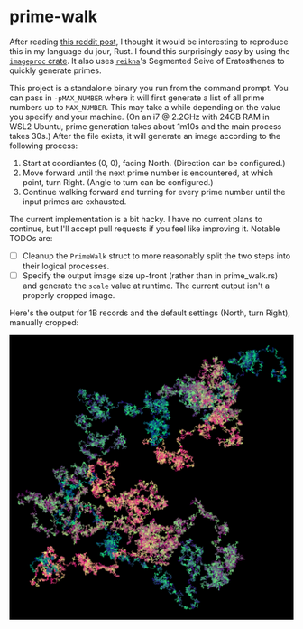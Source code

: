 # prime-walk
After reading [this reddit post](https://www.reddit.com/r/dataisbeautiful/comments/jdmxby/oc_prime_numbers_whenever_n_was_a_prime_number/), I thought it would be interesting to reproduce this in my language du jour, Rust. I found this surprisingly easy by using the [`imageproc` crate](https://github.com/image-rs/imageproc). It also uses [`reikna`](https://phillip-h.github.io/reikna/docs/reikna/index.html)'s Segmented Seive of Eratosthenes to quickly generate primes.

This project is a standalone binary you run from the command prompt. You can pass in `-pMAX_NUMBER` where it will first generate a list of all prime numbers up to `MAX_NUMBER`. This may take a while depending on the value you specify and your machine. (On an i7 @ 2.2GHz with 24GB RAM in WSL2 Ubuntu, prime generation takes about 1m10s and the main process takes 30s.) After the file exists, it will generate an image according to the following process:

1. Start at coordiantes (0, 0), facing North. (Direction can be configured.)
2. Move forward until the next prime number is encountered, at which point, turn Right. (Angle to turn can be configured.)
3. Continue walking forward and turning for every prime number until the input primes are exhausted.

The current implementation is a bit hacky. I have no current plans to continue, but I'll accept pull requests if you feel like improving it. Notable TODOs are:

* [ ] Cleanup the `PrimeWalk` struct to more reasonably split the two steps into their logical processes.
* [ ] Specify the output image size up-front (rather than in prime\_walk.rs) and generate the `scale` value at runtime. The current output isn't a properly cropped image.

Here's the output for 1B records and the default settings (North, turn Right), manually cropped:

![Primes below one billion](https://raw.githubusercontent.com/aeshirey/prime-walk/main/primes.png)
